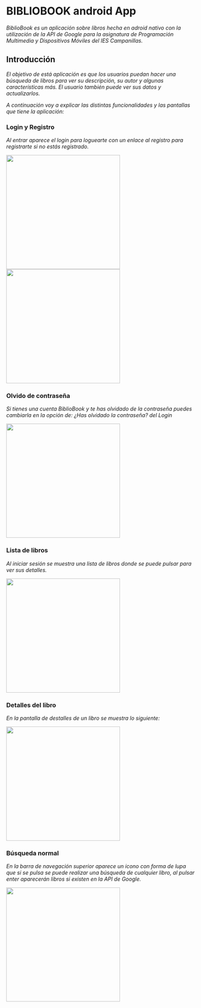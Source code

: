 # BIBLIOBOOK android App

_BiblioBook es un aplicación sobre libros hecha en adroid nativo con la utilización de la API de Google para la asignatura de Programación Multimedia y Dispositivos Móviles del IES Campanillas._
 
## Introducción
 _El objetivo de está aplicación es que los usuarios puedan hacer una búsqueda de libros para ver su descripción, su autor y algunas características más. El usuario también puede ver sus datos y actualizarlos._
 
_A continuación voy a explicar las distintas funcionalidades y las pantallas que tiene la aplicación:_

### Login y Registro
 _Al entrar aparece el login para loguearte con un enlace al registro para registrarte si no estás registrado._

<img src="img/login.jpg" width="303"/> <img src="img/registro.jpg" width="303"/>

### Olvido de contraseña

_Si tienes una cuenta BiblioBook y te has olvidado de la contraseña puedes cambiarla en la opción de: ¿Has olvidado la contraseña? del Login_

<img src="img/restablecerContra.jpg" width="303"/>

### Lista de libros

_Al iniciar sesión se muestra una lista de libros donde se puede pulsar para ver sus detalles._

<img src="img/bookList.jpg" width="303"/>

### Detalles del libro

_En la pantalla de destalles de un libro se muestra lo siguiente:_

<img src="img/bookDetail.jpg" width="303"/>

### Búsqueda normal

_En la barra de navegación superior aparece un icono con forma de lupa que si se pulsa se puede realizar una búsqueda de cualquier libro, al pulsar enter aparecerán libros si existen en la API de Google._

<img src="img/busqueda.gif" width="303"/>



